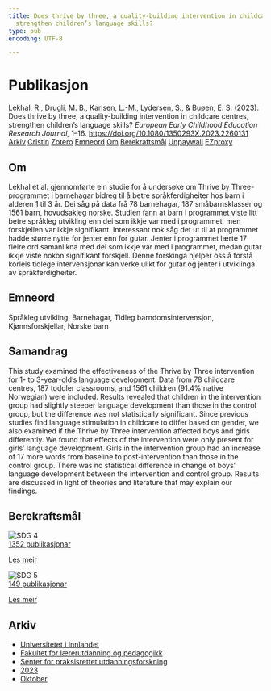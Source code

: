 ```yaml
---
title: Does thrive by three, a quality-building intervention in childcare centres,
  strengthen children’s language skills?
type: pub
encoding: UTF-8

---
```

<h1>Publikasjon</h1>
<article id="csl-bib-container-EWEEAS9Y" class="csl-bib-container">
  <div class="csl-bib-body"> <div class="csl-entry">Lekhal, R., Drugli, M. B., Karlsen, L.-M., Lydersen, S., &#38; Buøen, E. S. (2023). Does thrive by three, a quality-building intervention in childcare centres, strengthen children’s language skills? <i>European Early Childhood Education Research Journal</i>, 1–16. <a href="https://doi.org/10.1080/1350293X.2023.2260131">https://doi.org/10.1080/1350293X.2023.2260131</a></div> </div>
  <div class="csl-bib-buttons">
    <a href="#taxonomy-article-EWEEAS9Y" alt="archive" class="csl-bib-button">Arkiv</a>
    <a href="https://app.cristin.no/results/show.jsf?id=2182872" alt="Cristin" class="csl-bib-button">Cristin</a>
    <a href="http://zotero.org/groups/5881554/items/EWEEAS9Y" alt="Zotero" class="csl-bib-button">Zotero</a>
    <a href="#keywords-article-EWEEAS9Y" alt="keywords" class="csl-bib-button">Emneord</a>
    <a href="#about-article-EWEEAS9Y" alt="about_pub" class="csl-bib-button">Om</a>
    <a href="#sdg-article-EWEEAS9Y" alt="sdg" class="csl-bib-button">Berekraftsmål</a>
    <a href="https://www.tandfonline.com/doi/pdf/10.1080/1350293X.2023.2260131?needAccess=true" alt="Unpaywall" class="csl-bib-button">Unpaywall</a>
    <a href="https://www.tandfonline.com/doi/pdf/10.1080/1350293X.2023.2260131?needAccess=true" alt="EZproxy" class="csl-bib-button">EZproxy</a>
  </div>
  <div id="csl-bib-meta-container-EWEEAS9Y"></div>
</article>
<div id="csl-bib-meta-EWEEAS9Y" class="csl-bib-meta">
  <article id="about-article-EWEEAS9Y" class="about_pub-article">
    <h1>Om</h1>
    Lekhal et al. gjennomførte ein studie for å undersøke om Thrive by Three-programmet i barnehagar bidreg til å betre språkferdigheiter hos barn i alderen 1 til 3 år. Dei såg på data frå 78 barnehagar, 187 småbarnsklasser og 1561 barn, hovudsakleg norske. Studien fann at barn i programmet viste litt betre språkleg utvikling enn dei som ikkje var med i programmet, men forskjellen var ikkje signifikant. Interessant nok såg det ut til at programmet hadde større nytte for jenter enn for gutar. Jenter i programmet lærte 17 fleire ord samanlikna med dei som ikkje var med i programmet, medan gutar ikkje viste nokon signifikant forskjell. Denne forskinga hjelper oss å forstå korleis tidlege intervensjonar kan verke ulikt for gutar og jenter i utviklinga av språkferdigheiter.
  </article>
  <article id="keywords-article-EWEEAS9Y" class="keywords-article">
    <h1>Emneord</h1>
    Språkleg utvikling, Barnehagar, Tidleg barndomsintervensjon, Kjønnsforskjellar, Norske barn
  </article>
  <article id="abstract-article-EWEEAS9Y" class="abstract-article">
    <h1>Samandrag</h1>
    This study examined the effectiveness of the Thrive by Three 
intervention for 1- to 3-year-old’s language development. Data 
from 78 childcare centres, 187 toddler classrooms, and 1561 
children (91.4% native Norwegian) were included. Results 
revealed that children in the intervention group had slightly 
steeper language development than those in the control group, 
but the difference was not statistically significant. Since previous 
studies find language stimulation in childcare to differ based on 
gender, we also examined if the Thrive by Three intervention 
affected boys and girls differently. We found that effects of the 
intervention were only present for girls’ language development. 
Girls in the intervention group had an increase of 17 more words 
from baseline to post-intervention than those in the control 
group. There was no statistical difference in change of boys’ 
language development between the intervention and control 
group. Results are discussed in light of theories and literature that 
may explain our findings.
  </article>
  <article id="sdg-article-EWEEAS9Y" class="sdg-article">
    <h1>Berekraftsmål</h1>
    <div class="sdg-container"><div id="sdg4" class="sdg">
        <img src="{{< params subfolder >}}images/sdg/sdg04_nn.png" class="image" alt="SDG 4">
        <div class="sdg-overlay">
          <a href="{{< params subfolder >}}nn/archive/?sdg=4#archive" class="sdg-publication-count"><span>1352</span> publikasjonar</a>
          <p><a href="https://fn.no/om-fn/fns-baerekraftsmaal/god-utdanning?lang=nno-NO" class="sdg-read-more">Les meir</a></p>
        </div>
      </div> <div id="sdg5" class="sdg">
        <img src="{{< params subfolder >}}images/sdg/sdg05_nn.png" class="image" alt="SDG 5">
        <div class="sdg-overlay">
          <a href="{{< params subfolder >}}nn/archive/?sdg=5#archive" class="sdg-publication-count"><span>149</span> publikasjonar</a>
          <p><a href="https://fn.no/om-fn/fns-baerekraftsmaal/likestilling-mellom-kjoennene?lang=nno-NO" class="sdg-read-more">Les meir</a></p>
        </div>
      </div></div>
  </article>
  <article id="taxonomy-article-EWEEAS9Y" class="taxonomy-article">
    <h1>Arkiv</h1>
    <ul>
      <li><a href="{{< params subfolder >}}nn/archive/?key=3DCRN523">Universitetet i Innlandet</a></li>
      <li><a href="{{< params subfolder >}}nn/archive/?key=WYNZA47F">Fakultet for lærerutdanning og pedagogikk</a></li>
      <li><a href="{{< params subfolder >}}nn/archive/?key=G3SEU2Z2">Senter for praksisrettet utdanningsforskning</a></li>
      <li><a href="{{< params subfolder >}}nn/archive/?key=GXY3EJVE">2023</a></li>
      <li><a href="{{< params subfolder >}}nn/archive/?key=FPC2J59F">Oktober</a></li>
    </ul>
  </article>
</div>
